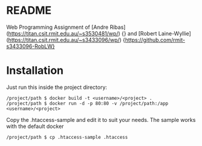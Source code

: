 # README #

Web Programming Assignment of
[Andre Ribas]
(https://titan.csit.rmit.edu.au/~s3530481/wp/)
{}
and
[Robert Laine-Wyllie]
(https://titan.csit.rmit.edu.au/~s3433096/wp/)
{https://github.com/rmit-s3433096-RobLW}

Installation
=====

Just run this inside the project directory:

    /project/path $ docker build -t <username>/<project> .
    /project/path $ docker run -d -p 80:80 -v /project/path:/app <username>/<project>

Copy the .htaccess-sample and edit it to suit your needs. The sample works with the default docker

    /project/path $ cp .htaccess-sample .htaccess
